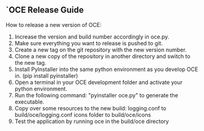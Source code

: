 `OCE Release Guide
-----------------

How to release a new version of OCE:

1. Increase the version and build number accordingly in oce.py.
2. Make sure everything you want to release is pushed to git.
3. Create a new tag on the git repository with the new version number.
4. Clone a new copy of the repository in another directory and switch to the new tag.
5. Install PyInstaller into the same python environment as you develop OCE in.
   (pip install pyinstaller)
6. Open a terminal in your OCE development folder and activate your python environment.
7. Run the following command: "pyinstaller oce.py" to generate the executable.
8. Copy over some resources to the new build:
logging.conf to build/oce/logging.conf
icons folder to build/oce/icons
9. Test the application by running oce in the build/oce directory